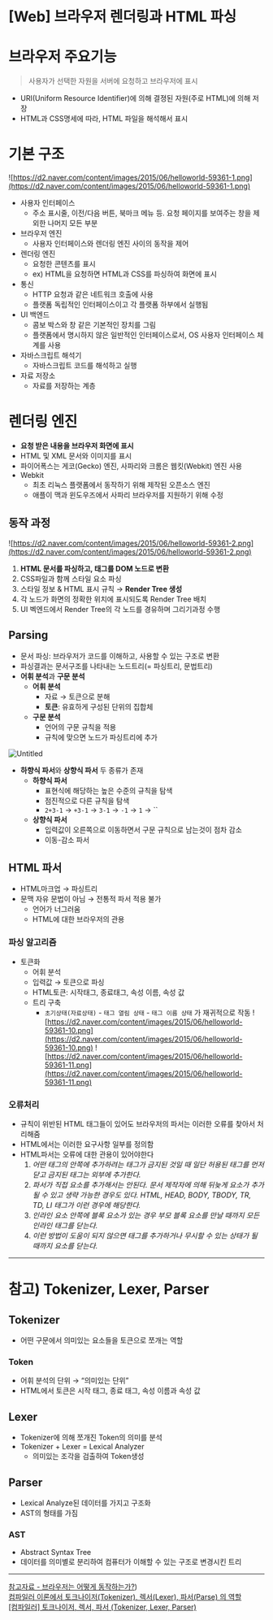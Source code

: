 # [Web] 브라우저 렌더링과 HTML 파싱


<!--more-->

# 브라우저 주요기능

> 사용자가 선택한 자원을 서버에 요청하고 브라우저에 표시

- URI(Uniform Resource Identifier)에 의해 결졍된 자원(주로 HTML)에 의해 저장
- HTML과 CSS명세에 따라, HTML 파일을 해석해서 표시

# 기본 구조

![https://d2.naver.com/content/images/2015/06/helloworld-59361-1.png](https://d2.naver.com/content/images/2015/06/helloworld-59361-1.png)

- 사용자 인터페이스
  - 주소 표시줄, 이전/다음 버튼, 북마크 메뉴 등. 요청 페이지를 보여주는 창을 제외한 나머지 모든 부분
- 브라우저 엔진
  - 사용자 인터페이스와 렌더링 엔진 사이의 동작을 제어
- 렌더링 엔진
  - 요청한 콘텐츠를 표시
  - ex) HTML을 요청하면 HTML과 CSS를 파싱하여 화면에 표시
- 통신
  - HTTP 요청과 같은 네트워크 호출에 사용
  - 플랫폼 독립적인 인터페이스이고 각 플랫폼 하부에서 실행됨
- UI 백엔드
  - 콤보 박스와 창 같은 기본적인 장치를 그림
  - 플랫폼에서 명시하지 않은 일반적인 인터페이스로서, OS 사용자 인터페이스 체계를 사용
- 자바스크립트 해석기
  - 자바스크립트 코드를 해석하고 실행
- 자료 저장소
  - 자료를 저장하는 계층

# 렌더링 엔진

- **요청 받은 내용을 브라우저 화면에 표시**
- HTML 및 XML 문서와 이미지를 표시
- 파이어폭스는 게코(Gecko) 엔진, 사파리와 크롬은 웹킷(Webkit) 엔진 사용
- Webkit
  - 최초 리눅스 플랫폼에서 동작하기 위해 제작된 오픈소스 엔진
  - 애플이 맥과 윈도우즈에서 사파리 브라우저를 지원하기 위해 수정

## 동작 과정

![https://d2.naver.com/content/images/2015/06/helloworld-59361-2.png](https://d2.naver.com/content/images/2015/06/helloworld-59361-2.png)

1. **HTML 문서를 파싱하고, 태그를 DOM 노드로 변환**
2. CSS파일과 함께 스타일 요소 파싱
3. 스타일 정보 & HTML 표시 규칙 → **Render Tree 생성**
4. 각 노드가 화면의 정확한 위치에 표시되도록 Render Tree 배치
5. UI 벡엔드에서 Render Tree의 각 노드를 경유하며 그리기과정 수행

## Parsing

- 문서 파싱: 브라우저가 코드를 이해하고, 사용할 수 있는 구조로 변환
- 파싱결과는 문서구조를 나타내는 노드트리(= 파싱트리, 문법트리)
- **어휘 분석**과 **구문 분석**
  - **어휘 분석**
    - 자료 → 토큰으로 분해
    - **토큰**: 유효하게 구성된 단위의 집합체
  - **구문 분석**
    - 언어의 구문 규칙을 적용
    - 규칙에 맞으면 노드가 파싱트리에 추가

![Untitled](https://s3-us-west-2.amazonaws.com/secure.notion-static.com/8dbc435a-6a28-4ce8-8e2d-287db76c4f5e/Untitled.png)

- **하향식 파서**와 **상향식 파서** 두 종류가 존재
  - **하향식 파서**
    - 표현식에 해당하는 높은 수준의 규칙을 탐색
    - 점진적으로 다른 규칙을 탐색
    - `2+3-1` → `+3-1` → `3-1` → `-1` → `1` → ``
  - **상향식 파서**
    - 입력값이 오른쪽으로 이동하면서 구문 규칙으로 남는것이 점차 감소
    - 이동-감소 파서

## HTML 파서

- HTML마크업 → 파싱트리
- 문맥 자유 문법이 아님 → 전통적 파서 적용 불가
  - 언어가 너그러움
  - HTML에 대한 브라우저의 관용

### 파싱 알고리즘

- 토큰화
  - 어휘 분석
  - 입력값 → 토큰으로 파싱
  - HTML토큰: 시작태그, 종료태그, 속성 이름, 속성 값
  - 트리 구축
    - `초기상태(자료상태)` - `태그 열림 상태` - `태그 이름 상태` 가 재귀적으로 작동
      ![https://d2.naver.com/content/images/2015/06/helloworld-59361-10.png](https://d2.naver.com/content/images/2015/06/helloworld-59361-10.png)
      ![https://d2.naver.com/content/images/2015/06/helloworld-59361-11.png](https://d2.naver.com/content/images/2015/06/helloworld-59361-11.png)

### 오류처리

- 규칙이 위반된 HTML 태그들이 있어도 브라우저의 파서는 이러한 오류를 찾아서 처리해줌
- HTML에서는 이러한 요구사항 일부를 정의함
- HTML파서는 오류에 대한 관용이 있어야한다
  1. _어떤 태그의 안쪽에 추가하려는 태그가 금지된 것일 때 일단 허용된 태그를 먼저 닫고 금지된 태그는 외부에 추가한다._
  2. _파서가 직접 요소를 추가해서는 안된다. 문서 제작자에 의해 뒤늦게 요소가 추가될 수 있고 생략 가능한 경우도 있다. HTML, HEAD, BODY, TBODY, TR, TD, LI 태그가 이런 경우에 해당한다._
  3. _인라인 요소 안쪽에 블록 요소가 있는 경우 부모 블록 요소를 만날 때까지 모든 인라인 태그를 닫는다._
  4. _이런 방법이 도움이 되지 않으면 태그를 추가하거나 무시할 수 있는 상태가 될 때까지 요소를 닫는다._

---

# 참고) Tokenizer, Lexer, Parser

## Tokenizer

- 어떤 구문에서 의미있는 요소들을 토큰으로 쪼개는 역할

### Token

- 어휘 분석의 단위 → “의미있는 단위”
- HTML에서 토큰은 시작 태그, 종료 태그, 속성 이름과 속성 값

## Lexer

- Tokenizer에 의해 쪼개진 Token의 의미를 분석
- Tokenizer + Lexer = Lexical Analyzer
  - 의미있는 조각을 검출하여 Token생성

## Parser

- Lexical Analyze된 데이터를 가지고 구조화
- AST의 형태를 가짐

### AST

- Abstract Syntax Tree
- 데이터를 의미별로 분리하여 컴퓨터가 이해할 수 있는 구조로 변경시킨 트리

---

[참고자료 - 브라우저는 어떻게 동작하는가?](https://d2.naver.com/helloworld/59361))  
[컴파일러 이론에서 토크나이저(Tokenizer), 렉서(Lexer), 파서(Parse) 의 역할](https://velog.io/@mu1616/%EC%BB%B4%ED%8C%8C%EC%9D%BC%EB%9F%AC-%EC%9D%B4%EB%A1%A0%EC%97%90%EC%84%9C-%ED%86%A0%ED%81%AC%EB%82%98%EC%9D%B4%EC%A0%80Tokenizer-%EB%A0%89%EC%84%9CLexer-%ED%8C%8C%EC%84%9CParse-%EC%9D%98-%EC%97%AD%ED%95%A0)  
[[컴파일러] 토크나이저, 렉서, 파서 (Tokenizer, Lexer, Parser)](https://gobae.tistory.com/94#%EC%25B-%25--%EC%25--%25--%25--%EA%25B-%AC%EB%AC%25B-%25--%ED%25-A%25B-%EB%25A-%AC-AST-)


